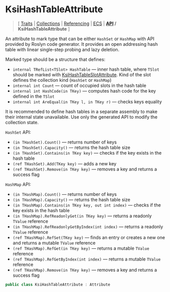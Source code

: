 # KsiHashTableAttribute

> \[ [Traits](../traits.md)
> \| [Collections](../collections.md)
> \| [Referencing](../borrow-checker-at-home.md)
> \| [ECS](../ecs.md)
> \| **[API](index.g.md) / KsiHashTableAttribute**
> \]

An attribute to mark type that can be either `HashSet` or `HashMap`
with API provided by Roslyn code generator.
It provides an open addressing hash table with linear single-step probing and lazy deletion.

Marked type should be a structure that defines: 
- `internal TRefList<TSlot> HashTable` — inner hash table,
where `TSlot` should be marked with [KsiHashTableSlotAttribute](T.KsiHashTableSlotAttribute.g.md).
Kind of the slot defines the collection kind (`HashSet` or `HashMap`)
- `internal int Count` — count of occupied slots in the hash table
- `internal int HashCode(in TKey)` — computes hash code for the key defined in the `TSlot`
- `internal int AreEqual(in TKey l, in TKey r)` — checks keys equality

It is recommended to define hash tables in a separate assembly to make their internal state unavailable.
Use only the generated API to modify the collection state.

`HashSet` API: 
- `(in THashSet).Count()` — returns number of keys
- `(in THashSet).Capacity()` — returns the hash table size
- `(in THashSet).Contains(in TKey key)` — checks if the key exists in the hash table
- `(ref THashSet).Add(TKey key)` — adds a new key
- `(ref THashSet).Remove(in TKey key)` — removes a key and returns a success flag

`HashMap` API: 
- `(in THashMap).Count()` — returns number of keys
- `(in THashMap).Capacity()` — returns the hash table size
- `(in THashMap).Contains(in TKey key, out int index)` — checks if the key exists in the hash table
- `(in THashMap).RefReadonlyGet(in TKey key)` — returns a readonly `TValue` reference
- `(in THashMap).RefReadonlyGetByIndex(int index)` — returns a readonly `TValue` reference
- `(ref THashMap).RefSet(TKey key)` — finds an entry or creates a new one and returns a mutable `TValue` reference
- `(ref THashMap).RefGet(in TKey key)` — returns a mutable `TValue` reference
- `(ref THashMap).RefGetByIndex(int index)` — returns a mutable `TValue` reference
- `(ref THashMap).Remove(in TKey key)` — removes a key and returns a success flag

```csharp
public class KsiHashTableAttribute : Attribute
```
